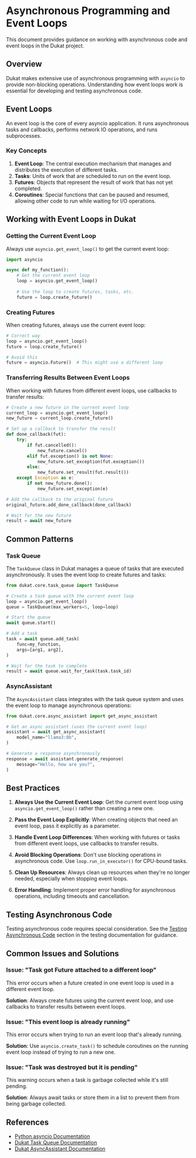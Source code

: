 # Asynchronous Programming and Event Loops

This document provides guidance on working with asynchronous code and event loops in the Dukat project.

## Overview

Dukat makes extensive use of asynchronous programming with `asyncio` to provide non-blocking operations. Understanding how event loops work is essential for developing and testing asynchronous code.

## Event Loops

An event loop is the core of every asyncio application. It runs asynchronous tasks and callbacks, performs network IO operations, and runs subprocesses.

### Key Concepts

1. **Event Loop**: The central execution mechanism that manages and distributes the execution of different tasks.
2. **Tasks**: Units of work that are scheduled to run on the event loop.
3. **Futures**: Objects that represent the result of work that has not yet completed.
4. **Coroutines**: Special functions that can be paused and resumed, allowing other code to run while waiting for I/O operations.

## Working with Event Loops in Dukat

### Getting the Current Event Loop

Always use `asyncio.get_event_loop()` to get the current event loop:

```python
import asyncio

async def my_function():
    # Get the current event loop
    loop = asyncio.get_event_loop()
    
    # Use the loop to create futures, tasks, etc.
    future = loop.create_future()
```

### Creating Futures

When creating futures, always use the current event loop:

```python
# Correct way
loop = asyncio.get_event_loop()
future = loop.create_future()

# Avoid this
future = asyncio.Future()  # This might use a different loop
```

### Transferring Results Between Event Loops

When working with futures from different event loops, use callbacks to transfer results:

```python
# Create a new future in the current event loop
current_loop = asyncio.get_event_loop()
new_future = current_loop.create_future()

# Set up a callback to transfer the result
def done_callback(fut):
    try:
        if fut.cancelled():
            new_future.cancel()
        elif fut.exception() is not None:
            new_future.set_exception(fut.exception())
        else:
            new_future.set_result(fut.result())
    except Exception as e:
        if not new_future.done():
            new_future.set_exception(e)

# Add the callback to the original future
original_future.add_done_callback(done_callback)

# Wait for the new future
result = await new_future
```

## Common Patterns

### Task Queue

The `TaskQueue` class in Dukat manages a queue of tasks that are executed asynchronously. It uses the event loop to create futures and tasks:

```python
from dukat.core.task_queue import TaskQueue

# Create a task queue with the current event loop
loop = asyncio.get_event_loop()
queue = TaskQueue(max_workers=5, loop=loop)

# Start the queue
await queue.start()

# Add a task
task = await queue.add_task(
    func=my_function,
    args=[arg1, arg2],
)

# Wait for the task to complete
result = await queue.wait_for_task(task.task_id)
```

### AsyncAssistant

The `AsyncAssistant` class integrates with the task queue system and uses the event loop to manage asynchronous operations:

```python
from dukat.core.async_assistant import get_async_assistant

# Get an async assistant (uses the current event loop)
assistant = await get_async_assistant(
    model_name="llama3:8b",
)

# Generate a response asynchronously
response = await assistant.generate_response(
    message="Hello, how are you?",
)
```

## Best Practices

1. **Always Use the Current Event Loop**: Get the current event loop using `asyncio.get_event_loop()` rather than creating a new one.

2. **Pass the Event Loop Explicitly**: When creating objects that need an event loop, pass it explicitly as a parameter.

3. **Handle Event Loop Differences**: When working with futures or tasks from different event loops, use callbacks to transfer results.

4. **Avoid Blocking Operations**: Don't use blocking operations in asynchronous code. Use `loop.run_in_executor()` for CPU-bound tasks.

5. **Clean Up Resources**: Always clean up resources when they're no longer needed, especially when stopping event loops.

6. **Error Handling**: Implement proper error handling for asynchronous operations, including timeouts and cancellation.

## Testing Asynchronous Code

Testing asynchronous code requires special consideration. See the [Testing Asynchronous Code](../../TESTING.md#testing-asynchronous-code) section in the testing documentation for guidance.

## Common Issues and Solutions

### Issue: "Task got Future attached to a different loop"

This error occurs when a future created in one event loop is used in a different event loop.

**Solution**: Always create futures using the current event loop, and use callbacks to transfer results between event loops.

### Issue: "This event loop is already running"

This error occurs when trying to run an event loop that's already running.

**Solution**: Use `asyncio.create_task()` to schedule coroutines on the running event loop instead of trying to run a new one.

### Issue: "Task was destroyed but it is pending"

This warning occurs when a task is garbage collected while it's still pending.

**Solution**: Always await tasks or store them in a list to prevent them from being garbage collected.

## References

- [Python asyncio Documentation](https://docs.python.org/3/library/asyncio.html)
- [Dukat Task Queue Documentation](task_scheduling.md)
- [Dukat AsyncAssistant Documentation](../core.md#asyncassistant)
